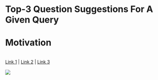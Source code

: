 # Top-3 Question Suggestions For A Given Query

<p align="center">
  <b><h1>Motivation</h1></b><br>
  <a href="#">Link 1</a> |
  <a href="#">Link 2</a> |
  <a href="#">Link 3</a>
  <br><br>
  <img src="https://github.com/aditya-AI/Top-3-Question-Suggestions-For-A-Given-Query/blob/master/pipeline.png">
</p>
